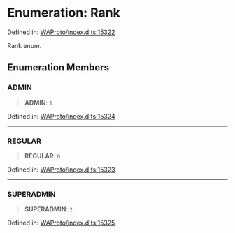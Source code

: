 # Enumeration: Rank

Defined in: [WAProto/index.d.ts:15322](https://github.com/Fokusdotid/bail/blob/cf6cc85134e12081bc635cea02cc0eee74033a81/WAProto/index.d.ts#L15322)

Rank enum.

## Enumeration Members

### ADMIN

> **ADMIN**: `1`

Defined in: [WAProto/index.d.ts:15324](https://github.com/Fokusdotid/bail/blob/cf6cc85134e12081bc635cea02cc0eee74033a81/WAProto/index.d.ts#L15324)

***

### REGULAR

> **REGULAR**: `0`

Defined in: [WAProto/index.d.ts:15323](https://github.com/Fokusdotid/bail/blob/cf6cc85134e12081bc635cea02cc0eee74033a81/WAProto/index.d.ts#L15323)

***

### SUPERADMIN

> **SUPERADMIN**: `2`

Defined in: [WAProto/index.d.ts:15325](https://github.com/Fokusdotid/bail/blob/cf6cc85134e12081bc635cea02cc0eee74033a81/WAProto/index.d.ts#L15325)
